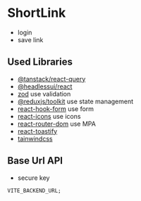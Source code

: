 # ShortLink

- login
- save link

## Used Libraries

- [@tanstack/react-query](https://tanstack.com/query/latest)
- [@headlessui/react](https://headlessui.com/)
- [zod](https://zod.dev/) use validation
- [@reduxjs/toolkit](https://redux-toolkit.js.org/) use state management
- [react-hook-form](https://react-hook-form.com/) use form
- [react-icons](https://react-icons.github.io/) use icons
- [react-router-dom](https://reactrouter.com/en/main) use MPA
- [react-toastify](https://github.com/fkhadra/react-toastify#readme)
- [tainwindcss](https://tailwindcss.com/)

## Base Url API

- secure key

```
VITE_BACKEND_URL;
```

